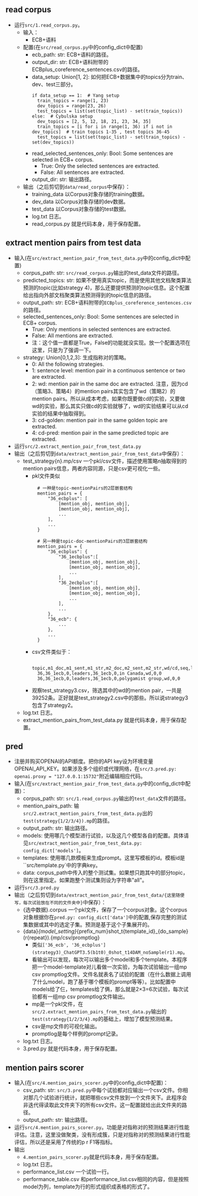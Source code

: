 ## read corpus 
* 运行`src/1.read_corpus.py`。
  * 输入：
    * ECB+语料
  * 配置(在`src/read_corpus.py`中的config_dict中配置)
    * ecb_path: str: ECB+语料的路径。
    * output_dir: str: ECB+语料附带的ECBplus_coreference_sentences.csv的路径。
    * data_setup: Union[1, 2]: 如何把ECB+数据集中的topics分为train、dev、test三部分。
      ```
      if data_setup == 1:  # Yang setup
        train_topics = range(1, 23)
        dev_topics = range(23, 26)
        test_topics = list(set(topic_list) - set(train_topics))
      else:  # Cybulska setup
        dev_topics = [2, 5, 12, 18, 21, 23, 34, 35]
        train_topics = [i for i in range(1, 36) if i not in dev_topics]  # train topics 1-35 , test topics 36-45
        test_topics = list(set(topic_list) - set(train_topics) - set(dev_topics))
      ```
    * read_selected_sentences_only: Bool: Some sentences are selected in ECB+ corpus.
      * True: Only the selected sentences are extracted.
      * False: All sentences are extracted.
    * output_dir: str: 输出路径。
  * 输出（之后剪切到`data/read_corpus`中保存）：
    * training_data 以Corpus对象存储的training数据。
    * dev_data 以Corpus对象存储的dev数据。
    * test_data 以Corpus对象存储的test数据。
    * log.txt 日志。
    * read_corpus.py 就是代码本身，用于保存配置。
     
## extract mention pairs from test data 
* 输入(在`src/extract_mention_pair_from_test_data.py`中的config_dict中配置)
    * corpus_path: str: `src/read_corpus.py`输出的test_data文件的路径。
    * predicted_topics: str: 如果不使用真实topic，而是使用其他文档聚类算法预测的topic(比如strategy 4)，那么还要提供预测的topic信息。这个配置给出指向外部文档聚类算法预测得到的topic信息的路径。
    * output_path: str: ECB+语料附带的`ECBplus_coreference_sentences.csv`的路径。
    * selected_sentences_only: Bool: Some sentences are selected in ECB+ corpus.
      * True: Only mentions in selected sentences are extracted.
      * False: All mentions are extracted.
      * 注：这个值一直都是True，False的功能就没实现。放一个配置选项在这里，只是为了强调一下。
    * strategy: Union[0,1,2,3]: 生成指称对的策略。
      * 0: All the following strategies.
      * 1: sentence level: mention pair in a continuous sentence or two are extracted.
      * 2: wd: mention pair in the same doc are extracted. 注意，因为cd（策略3、策略4）的mention pairs其实包含了wd（策略2）的mention
       pairs。所以从成本考虑，如果你既要做cd的实验，又要做wd的实验，那么其实只做cd的实验就够了，wd的实验结果可以从cd实验的结果中抽取得到。
      * 3: cd-golden: mention pair in the same golden topic are extracted.
      * 4: cd-pred: mention pair in the same predicted topic are extracted.
* 运行`src/2.extract_mention_pair_from_test_data.py`
* 输出（之后剪切到`data/extract_mention_pair_from_test_data`中保存）：
    * test_strategy{n}.mp/csv 一个pkl/csv文件，描述使用策略n抽取得到的mention pairs信息，两者内容同源，只是csv更可视化一些。
        * pkl文件类似
          ```text
            # 一种是topic-mentionPairs的2层嵌套结构
            mention_pairs = {
                "36_ecbplus": [
                    [mention_obj, mention_obj],
                    [mention_obj, mention_obj],
                    ...
                ],
                ...
            }
                
            # 另一种是topic-doc-mentionPairs的3层嵌套结构
            mention_pairs = {
                "36_ecbplus": {
                    "36_1ecbplus":[
                        [mention_obj, mention_obj],
                        [mention_obj, mention_obj],
                        ...
                    ],
                    "36_2ecbplus":[
                        [mention_obj, mention_obj],
                        [mention_obj, mention_obj],
                        ...
                    ],
                    ...
                },
                "36_ecb": {
                    ...
                },
                ...
            }
          ```
        * csv文件类似于：
          ```csv
            topic,m1_doc,m1_sent,m1_str,m2_doc,m2_sent,m2_str,wd/cd,seq,label
            36,36_1ecb,0,leaders,36_1ecb,0,in Canada,wd,0,0
            36,36_1ecb,0,leaders,36_1ecb,0,polygamist group,wd,0,0
          ```
        * 观察test_strategy3.csv，筛选其中的wd的mention pair，一共是39252条。正好就是test_strategy2.csv中的那些。所以说strategy3包含了strategy2。
    * log.txt 日志。
    * extract_mention_pairs_from_test_data.py 就是代码本身，用于保存配置。
     
## pred
* 注册并购买OPENAI的API额度。把你的API key设为环境变量OPENAI_API_KEY。如果涉及多个组织或代理网络，在`src/3.pred.py: openai.proxy = "127.0.0.1:15732"`附近编辑相应代码。
* 输入(在`src/extract_mention_pair_from_test_data.py`中的config_dict中配置)：
    * corpus_path: str: `src/1.read_corpus.py`输出的`test_data`文件的路径。
    * mention_pairs_path: 输`src/2.extract_mention_pairs_from_test_data.py`出的`test(strategy{1/2/3/4}).mp`的路径。
    * output_path: str: 输出路径。
    * models: 使用哪几个模型进行试验，以及这几个模型各自的配置。具体请见`src/extract_mention_pair_from_test_data.py: config_dict['models']`。
    * templates: 使用哪几款模板来生成prompt。这里写模板的id。模板id是``src/template.py`中的字典key。
    * data: corpus_path中传入的整个测试集。如果想只跑其中的部分topic，则在这里指定。如果跑整个测试集则设为字符串"all"。
* 运行`src/3.pred.py`
* 输出（之后剪切到`data/extract_mention_pair_from_test_data/{这里随便写，每次试验放在不同的文件夹中}`中保存）：
    * {选中数据}.corpus 一个pkl文件，保存了一个corpus对象。这个corpus对象根据你在`pred.py: config_dict['data']`中的配置,保存完整的测试集数据或其中的选定子集。预测是基于这个子集展开的。
    * {data}_{model_setting}_{prefix_num}shot_t{template_id}_{do_sample}(r{repeat}).{mp/csv/promptlog} 
        * 类似`['36_ecb', '36_ecbplus'](strategy3)_ChatGPT3.5(b1t0)_0shot_t14DAM_noSample(r1).mp`。
        * 看输出可以发现，每次可以输出多个model和多个template。本程序把一个model-template对儿看做一次实验，为每次试验输出一组mp csv promptlog文件。文件名就表名了试验的配置（在什么数据上调用了什么model，跑了基于哪个模板的prompt等等）。比如配置中models给了仨，templates给了俩，那么就是2×3=6次试验，每次试验都有一组mp csv promptlog文件输出。
        * mp是一个pkl文件，在`src/2.extract_mention_pairs_from_test_data.py`输出的`test(strategy{1/2/3/4}.mp`的基础上，增加了模型预测结果。
        * csv是mp文件的可视化输出。
        * promptlog是每个样例的prompt记录。
    * log.txt 日志。
    * 3.pred.py 就是代码本身，用于保存配置。
## mention pairs scorer
* 输入(在`src/4.mention_pairs_scorer.py`中的config_dict中配置)：
    * csv_path: str: `src/3.pred.py`中每个试验都对应输出一个csv文件。你相对那几个试验进行统计，就把哪些csv文件放到一个文件夹下。此程序会非迭代得读取此文件夹下的所有csv文件。这一配置就给出此文件夹的路径。
    * output_path: str: 输出路径。
* 运行`src/4.mention_pairs_scorer.py`。功能是对指称对的预测结果进行性能评估。注意，这里没做聚类，没有形成簇，只是对指称对的预测结果进行性能评估，所以还是采用了传统的p r F1等指标。
* 输出
    * `4.mention_pairs_scorer.py`就是代码本身，用于保存配置。
    * log.txt 日志。
    * performance_list.csv 一个试验一行。
    * performance_table.csv 和performance_list.csv相同的内容，但是按照model为列，template为行的形式组织成表格的形式了。
